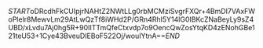$START$oDRcdhFkCUIpjrNAHtZ2NWtLLg0rbMCMziSvgrFXQr+4BmDI7VAxFWoPlelr8MewvLm29AtLwQzTf8iWHd2P/GRn4RhI5Y14lG0IBKcZNaBeyLy9sZ4UBD/xLvdu7Aj0hg5R+90IITTmQfeCtxvdp7o9OencQwZosYtqKD4zENohGBe121teU53+1Cye43BveuDIEBoF522Oj/wouIYtnA==$END$
